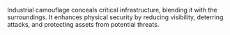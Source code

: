Industrial camouflage conceals critical infrastructure, blending it with the surroundings. It enhances physical security by reducing visibility, deterring attacks, and protecting assets from potential threats.